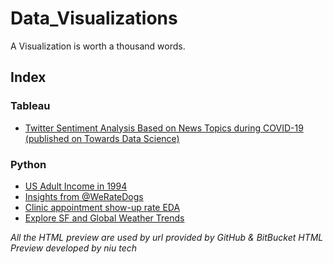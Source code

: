 # Data_Visualizations
A Visualization is worth a thousand words.

## Index 
### Tableau
- [Twitter Sentiment Analysis Based on News Topics during COVID-19 (published on Towards Data Science)](https://towardsdatascience.com/twitter-sentiment-analysis-based-on-news-topics-during-covid-19-c3d738005b55)

### Python
- [US Adult Income in 1994](https://github.com/XinyueYu16/Data_Visualizations/blob/master/US%20Adult%20Income%20in%201994/slide_deck_template.ipynb)
- [Insights from @WeRateDogs](https://htmlpreview.github.io/?https://github.com/XinyueYu16/Data_Visualizations/blob/master/Insights%20from%20%40WeRateDogs.html)
- [Clinic appointment show-up rate EDA](https://github.com/XinyueYu16/Data_Visualizations/blob/master/Clinic%20appointment%20show-up%20rate%20EDA.ipynb)
- [Explore SF and Global Weather Trends](https://github.com/XinyueYu16/Data_Visualizations/blob/master/Explore%20Weather%20Trends.ipynb)

_All the HTML preview are used by url provided by GitHub & BitBucket HTML Preview developed by niu tech_
